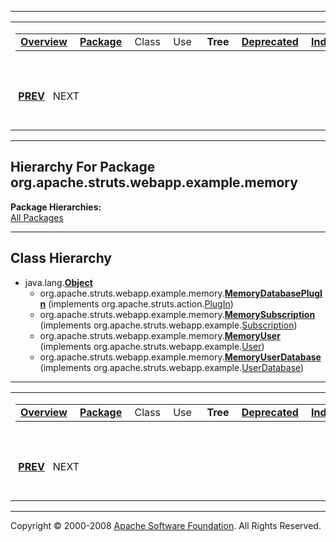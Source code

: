 ------------------------------------------------------------------------

<span id="navbar_top"></span> [](#skip-navbar_top "Skip navigation links")

<table>
<colgroup>
<col width="50%" />
<col width="50%" />
</colgroup>
<tbody>
<tr class="odd">
<td align="left"><span id="navbar_top_firstrow"></span>
<table>
<tbody>
<tr class="odd">
<td align="left"><a href="../../../../../../overview-summary.html.md"><strong>Overview</strong></a> </td>
<td align="left"><a href="package-summary.html.md"><strong>Package</strong></a> </td>
<td align="left">Class </td>
<td align="left">Use </td>
<td align="left"> <strong>Tree</strong> </td>
<td align="left"><a href="../../../../../../deprecated-list.html.md"><strong>Deprecated</strong></a> </td>
<td align="left"><a href="../../../../../../index-all.html.md"><strong>Index</strong></a> </td>
<td align="left"><a href="../../../../../../help-doc.html.md"><strong>Help</strong></a> </td>
</tr>
</tbody>
</table></td>
<td align="left"></td>
</tr>
<tr class="even">
<td align="left"> <a href="../../../../../../org/apache/struts/webapp/example/package-tree.html.md"><strong>PREV</strong></a>   NEXT</td>
<td align="left"><a href="../../../../../../index.html.md?org/apache/struts/webapp/example/memory/package-tree.html"><strong>FRAMES</strong></a>    <a href="package-tree.html"><strong>NO FRAMES</strong></a>    
<a href="../../../../../../allclasses-noframe.html.md"><strong>All Classes</strong></a></td>
</tr>
</tbody>
</table>

<span id="skip-navbar_top"></span>

------------------------------------------------------------------------

Hierarchy For Package org.apache.struts.webapp.example.memory
-------------------------------------------------------------

**Package Hierarchies:**  
[All Packages](../../../../../../overview-tree.html.md)

------------------------------------------------------------------------

Class Hierarchy
---------------

-   java.lang.[**Object**](http://java.sun.com/j2se/1.4.2/docs/api/java/lang/Object.html.md?is-external=true "class or interface in java.lang")
    -   org.apache.struts.webapp.example.memory.[**MemoryDatabasePlugIn**](../../../../../../org/apache/struts/webapp/example/memory/MemoryDatabasePlugIn.html.md "class in org.apache.struts.webapp.example.memory") (implements org.apache.struts.action.[PlugIn](http://struts.apache.org/apidocs/org/apache/struts/action/PlugIn.html?is-external=true "class or interface in org.apache.struts.action"))
    -   org.apache.struts.webapp.example.memory.[**MemorySubscription**](../../../../../../org/apache/struts/webapp/example/memory/MemorySubscription.html.md "class in org.apache.struts.webapp.example.memory") (implements org.apache.struts.webapp.example.[Subscription](../../../../../../org/apache/struts/webapp/example/Subscription.html "interface in org.apache.struts.webapp.example"))
    -   org.apache.struts.webapp.example.memory.[**MemoryUser**](../../../../../../org/apache/struts/webapp/example/memory/MemoryUser.html.md "class in org.apache.struts.webapp.example.memory") (implements org.apache.struts.webapp.example.[User](../../../../../../org/apache/struts/webapp/example/User.html "interface in org.apache.struts.webapp.example"))
    -   org.apache.struts.webapp.example.memory.[**MemoryUserDatabase**](../../../../../../org/apache/struts/webapp/example/memory/MemoryUserDatabase.html.md "class in org.apache.struts.webapp.example.memory") (implements org.apache.struts.webapp.example.[UserDatabase](../../../../../../org/apache/struts/webapp/example/UserDatabase.html "interface in org.apache.struts.webapp.example"))

------------------------------------------------------------------------

<span id="navbar_bottom"></span> [](#skip-navbar_bottom "Skip navigation links")

<table>
<colgroup>
<col width="50%" />
<col width="50%" />
</colgroup>
<tbody>
<tr class="odd">
<td align="left"><span id="navbar_bottom_firstrow"></span>
<table>
<tbody>
<tr class="odd">
<td align="left"><a href="../../../../../../overview-summary.html.md"><strong>Overview</strong></a> </td>
<td align="left"><a href="package-summary.html.md"><strong>Package</strong></a> </td>
<td align="left">Class </td>
<td align="left">Use </td>
<td align="left"> <strong>Tree</strong> </td>
<td align="left"><a href="../../../../../../deprecated-list.html.md"><strong>Deprecated</strong></a> </td>
<td align="left"><a href="../../../../../../index-all.html.md"><strong>Index</strong></a> </td>
<td align="left"><a href="../../../../../../help-doc.html.md"><strong>Help</strong></a> </td>
</tr>
</tbody>
</table></td>
<td align="left"></td>
</tr>
<tr class="even">
<td align="left"> <a href="../../../../../../org/apache/struts/webapp/example/package-tree.html.md"><strong>PREV</strong></a>   NEXT</td>
<td align="left"><a href="../../../../../../index.html.md?org/apache/struts/webapp/example/memory/package-tree.html"><strong>FRAMES</strong></a>    <a href="package-tree.html"><strong>NO FRAMES</strong></a>    
<a href="../../../../../../allclasses-noframe.html.md"><strong>All Classes</strong></a></td>
</tr>
</tbody>
</table>

<span id="skip-navbar_bottom"></span>

------------------------------------------------------------------------

Copyright © 2000-2008 [Apache Software Foundation](http://www.apache.org/). All Rights Reserved.
